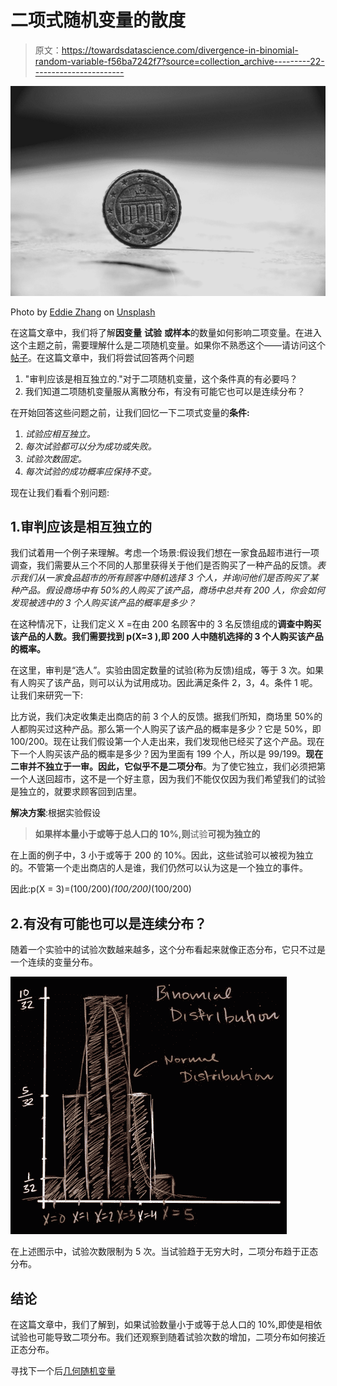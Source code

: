 # 二项式随机变量的散度

> 原文：<https://towardsdatascience.com/divergence-in-binomial-random-variable-f56ba7242f7?source=collection_archive---------22----------------------->

![](img/efc14e46c4a8fd3e6ef98e6e5110006b.png)

Photo by [Eddie Zhang](https://unsplash.com/@eddie2023?utm_source=medium&utm_medium=referral) on [Unsplash](https://unsplash.com?utm_source=medium&utm_medium=referral)

在这篇文章中，我们将了解**因变量** **试验** **或样本**的数量如何影响二项变量。在进入这个主题之前，需要理解什么是二项随机变量。如果你不熟悉这个——请访问这个[帖子](https://medium.com/@dharmanathpatil/binomial-variable-9a924a1570a9)。在这篇文章中，我们将尝试回答两个问题

1.  "审判应该是相互独立的."对于二项随机变量，这个条件真的有必要吗？
2.  我们知道二项随机变量服从离散分布，有没有可能它也可以是连续分布？

在开始回答这些问题之前，让我们回忆一下二项式变量的**条件:**

1.  *试验应相互独立。*
2.  *每次试验都可以分为成功或失败。*
3.  *试验次数固定。*
4.  *每次试验的成功概率应保持不变。*

现在让我们看看个别问题:

## 1.审判应该是相互独立的

我们试着用一个例子来理解。考虑一个场景:假设我们想在一家食品超市进行一项调查，我们需要从三个不同的人那里获得关于他们是否购买了一种产品的反馈。*表示我们从一家食品超市的所有顾客中随机选择 3 个人，并询问他们是否购买了某种产品。假设商场中有 50%的人购买了该产品，商场中总共有 200 人，你会如何发现被选中的 3 个人购买该产品的概率是多少？*

在这种情况下，让我们定义 X =在由 200 名顾客中的 3 名反馈组成的**调查中购买该产品的人数。我们需要找到 p(X=3 ),即 200 人中随机选择的 3 个人购买该产品的概率。**

在这里，审判是“选人”。实验由固定数量的试验(称为反馈)组成，等于 3 次。如果有人购买了该产品，则可以认为试用成功。因此满足条件 2，3，4。条件 1 呢。让我们来研究一下:

比方说，我们决定收集走出商店的前 3 个人的反馈。据我们所知，商场里 50%的人都购买过这种产品。那么第一个人购买了该产品的概率是多少？它是 50%，即 100/200。现在让我们假设第一个人走出来，我们发现他已经买了这个产品。现在下一个人购买该产品的概率是多少？因为里面有 199 个人，所以是 99/199。**现在二审并不独立于一审。因此，它似乎不是二项分布**。为了使它独立，我们必须把第一个人送回超市，这不是一个好主意，因为我们不能仅仅因为我们希望我们的试验是独立的，就要求顾客回到店里。

**解决方案**:根据实验假设

> **如果样本量小于或等于总人口的 10%,则**试验**可视为独立的**

在上面的例子中，3 小于或等于 200 的 10%。因此，这些试验可以被视为独立的。不管第一个走出商店的人是谁，我们仍然可以认为这是一个独立的事件。

因此:p(X = 3)=(100/200)*(100/200)*(100/200)

## 2.有没有可能也可以是连续分布？

随着一个实验中的试验次数越来越多，这个分布看起来就像正态分布，它只不过是一个连续的变量分布。

![](img/7d03a0f4d9974159dcb371eb8254c76d.png)

在上述图示中，试验次数限制为 5 次。当试验趋于无穷大时，二项分布趋于正态分布。

## **结论**

在这篇文章中，我们了解到，如果试验数量小于或等于总人口的 10%,即使是相依试验也可能导致二项分布。我们还观察到随着试验次数的增加，二项分布如何接近正态分布。

寻找下一个后[几何随机变量](https://medium.com/@dharmanathpatil/geometric-random-variables-16028be5d9b1)
